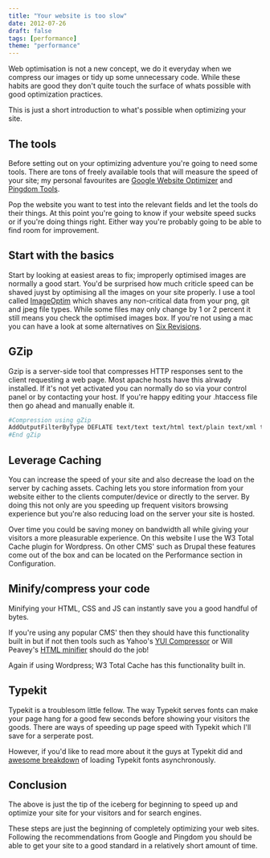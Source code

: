 ```yaml
---
title: "Your website is too slow"
date: 2012-07-26
draft: false
tags: [performance]
theme: "performance"
---
```


Web optimisation is not a new concept, we do it everyday when we compress our images or tidy up some unnecessary code. While these habits are good they don't quite touch the surface of whats possible with good optimization practices. 

This is just a short introduction to what's possible when optimizing your site. 

## The tools 

Before setting out on your optimizing adventure you're going to need some tools. There are tons of freely available tools that will measure the speed of your site; my personal favourites are [Google Website Optimizer](https://www.google.com/websiteoptimizer/ "Google Website Optimizer") and [Pingdom Tools](http://tools.pingdom.com/fpt/ "Pingdom Tools"). 

Pop the website you want to test into the relevant fields and let the tools do their things. At this point you're going to know if your website speed sucks or if you're doing things right. Either way you're probably going to be able to find room for improvement. 

## Start with the basics 

Start by looking at easiest areas to fix; improperly optimised images are normally a good start. You'd be surprised how much criticle speed can be shaved juyst by optimising all the images on your site properly. I use a tool called [ImageOptim](http://imageoptim.com/ "ImageOptim") which shaves any non-critical data from your png, git and jpeg file types. While some files may only change by 1 or 2 percent it still means you check the optimised images box. If you're not using a mac you can have a look at some alternatives on [Six Revisions](http://sixrevisions.com/tools/8-excellent-tools-for-optimizing-your-images/). 
  
## GZip 

Gzip is a server-side tool that compresses HTTP responses sent to the client requesting a web page. Most apache hosts have this alrwady installed. If it's not yet activated you can normally do so via your control panel or by contacting your host. If you're happy editing your .htaccess file then go ahead and manually enable it. 

``` bash 
#Compression using gZip 
AddOutputFilterByType DEFLATE text/text text/html text/plain text/xml text/css application/x-javascript application/javascript text/javascript 
#End gZip
```

## Leverage Caching 

You can increase the speed of your site and also decrease the load on the server by caching assets. Caching lets you store information from your website either to the clients computer/device or directly to the server. By doing this not only are you speeding up frequent visitors browsing experience but you're also reducing load on the server your site is hosted. 

Over time you could be saving money on bandwidth all while giving your visitors a more pleasurable experience. On this website I use the W3 Total Cache plugin for Wordpress. On other CMS' such as Drupal these features come out of the box and can be located on the Performance section in Configuration. 

## Minify/compress your code 

Minifying your HTML, CSS and JS can instantly save you a good handful of bytes. 

If you're using any popular CMS' then they should have this functionality built in but if not then tools such as Yahoo's [YUI Compressor](http://developer.yahoo.com/yui/compressor/ "YUI Compressor") or Will Peavey's [HTML minifier](http://www.willpeavy.com/minifier/ "HTML Minifier") should do the job! 

Again if using Wordpress; W3 Total Cache has this functionality built in. 

## Typekit 

Typekit is a troublesom little fellow. The way Typekit serves fonts can make your page hang for a good few seconds before showing your visitors the goods. There are ways of speeding up page speed with Typekit which I'll save for a serperate post. 

However, if you'd like to read more about it the guys at Typekit did and [awesome breakdown](http://blog.typekit.com/2011/05/25/loading-typekit-fonts-asynchronously/ "Asynchronous Typekit") of loading Typekit fonts asynchronously. 

## Conclusion 

The above is just the tip of the iceberg for beginning to speed up and optimize your site for your visitors and for search engines. 

These steps are just the beginning of completely optimizing your web sites. Following the recommendations from Google and Pingdom you should be able to get your site to a good standard in a relatively short amount of time.
